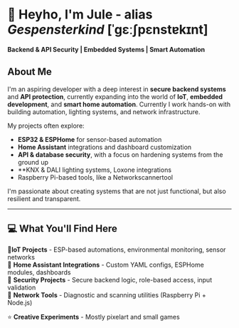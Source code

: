 # 👻 Heyho, I'm Jule - alias *Gespensterkind* [ˈɡɛːʃpɛnstɐkɪnt]

**Backend & API Security | Embedded Systems | Smart Automation**

## About Me  
I'm an aspiring developer with a deep interest in **secure backend systems** and **API protection**, currently expanding into the world of **IoT**, **embedded development**, and **smart home automation**.
Currently I work hands-on with building automation, lighting systems, and network infrastructure.

My projects often explore:
- **ESP32 & ESPHome** for sensor-based automation  
- **Home Assistant** integrations and dashboard customization  
- **API & database security**, with a focus on hardening systems from the ground up
- **KNX & DALI lighting systems, Loxone integrations
- Raspberry Pi-based tools, like a Networkscannertool

I'm passionate about creating systems that are not just functional, but also resilient and transparent.

---

## 💻 What You'll Find Here

  📂**IoT Projects** - ESP-based automations, environmental monitoring, sensor networks  
  📁 **Home Assistant Integrations** - Custom YAML configs, ESPHome modules, dashboards  
  📁 **Security Projects** - Secure backend logic, role-based access, input validation  
  📁 **Network Tools** - Diagnostic and scanning utilities (Raspberry Pi + Node.js)
  
  ⭐ **Creative Experiments** - Mostly pixelart and small games



